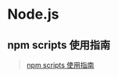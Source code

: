 # Node.js

## npm scripts 使用指南
> [npm scripts 使用指南](http://www.ruanyifeng.com/blog/2016/10/npm_scripts.html)
